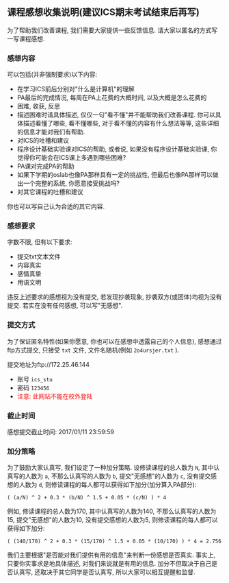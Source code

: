 ## 课程感想收集说明(建议ICS期末考试结束后再写)

为了帮助我们改善课程, 我们需要大家提供一些反馈信息. 请大家以匿名的方式写一写课程感想.

### 感想内容

可以包括(并非强制要求)以下内容:
* 在学习ICS前后分别对"什么是计算机"的理解
* PA最后的完成情况, 每周在PA上花费的大概时间, 以及大概是怎么花费的
* 困难, 收获, 反思
 * 描述困难时请具体描述, 仅仅一句"看不懂"并不能帮助我们改善课程. 你可以具体描述看懂了哪些, 看不懂哪些, 对于看不懂的内容有什么想法等等, 这些详细的信息才能对我们有帮助.
* 对ICS的吐槽和建议
* 程序设计基础实验课对ICS的帮助, 或者说, 如果没有程序设计基础实验课, 你觉得你可能会在ICS课上多遇到哪些困难?
* PA课对完成PA的帮助
* 如果下学期的oslab也像PA那样具有一定的挑战性, 但最后也像PA那样可以做出一个完整的系统, 你愿意接受挑战吗?
* 对其它课程的吐槽和建议

你也可以写自己认为合适的其它内容.

### 感想要求

字数不限, 但有以下要求:
* 提交txt文本文件
* 内容真实
* 感情真挚
* 用语文明

违反上述要求的感想视为没有提交, 若发现抄袭现象, 抄袭双方(或团体)均视为没有提交. 若实在没有任何感想, 可以写"无感想".

### 提交方式

为了保证匿名特性(如果你愿意, 你也可以在感想中透露自己的个人信息), 感想通过ftp方式提交, 只接受 `txt` 文件, 文件名随机(例如 `2o4ursjer.txt` ).

提交地址为ftp://172.25.46.144
* 账号 `ics_stu`
* 密码 `123456`
* <font color=red>注意: 此网站不能在校外登陆</font>

### 截止时间

感想提交截止时间: 2017/01/11 23:59:59

### 加分策略

为了鼓励大家认真写, 我们设定了一种加分策略. 设修读课程的总人数为 `N`, 其中认真写的人数为 `a`, 不那么认真写的人数为 `b`, 提交"无感想"的人数为 `c`, 没有提交感想的人数为 `d`, 则修读课程的每人都可以获得如下加分(加分算入PA部分):
```
( (a/N) ^ 2 + 0.3 * (b/N) ^ 1.5 + 0.05 * (c/N) ) * 4
```
例如, 修读课程的总人数为170, 其中认真写的人数为140, 不那么认真写的人数为15, 提交"无感想"的人数为10, 没有提交感想的人数为5, 则修读课程的每人都可以获得如下加分:
```
( (140/170) ^ 2 + 0.3 * (15/170) ^ 1.5 + 0.05 * (10/170) ) * 4 = 2.756
```

我们主要根据"是否能对我们提供有用的信息"来判断一份感想是否真实. 事实上, 只要你实事求是地具体描述, 对我们来说就是有用的信息. 加分不但取决于自己是否认真写, 还取决于其它同学是否认真写, 所以大家可以相互提醒和监督.
